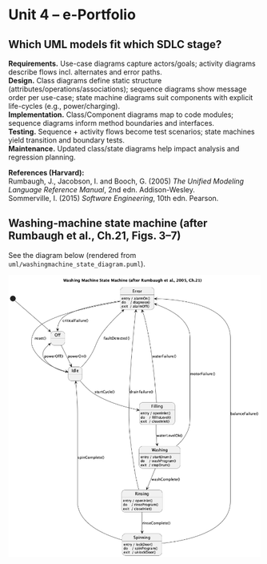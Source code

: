 # Unit 4 – e-Portfolio

## Which UML models fit which SDLC stage?
**Requirements.** Use-case diagrams capture actors/goals; activity diagrams describe flows incl. alternates and error paths.  
**Design.** Class diagrams define static structure (attributes/operations/associations); sequence diagrams show message order per use-case; state machine diagrams suit components with explicit life-cycles (e.g., power/charging).  
**Implementation.** Class/Component diagrams map to code modules; sequence diagrams inform method boundaries and interfaces.  
**Testing.** Sequence + activity flows become test scenarios; state machines yield transition and boundary tests.  
**Maintenance.** Updated class/state diagrams help impact analysis and regression planning.

**References (Harvard):**  
Rumbaugh, J., Jacobson, I. and Booch, G. (2005) *The Unified Modeling Language Reference Manual*, 2nd edn. Addison-Wesley.  
Sommerville, I. (2015) *Software Engineering*, 10th edn. Pearson.

## Washing-machine state machine (after Rumbaugh et al., Ch.21, Figs. 3–7)
See the diagram below (rendered from `uml/washingmachine_state_diagram.puml`).

![Washing machine state machine](uml/washingmachine_state_diagram.png)
